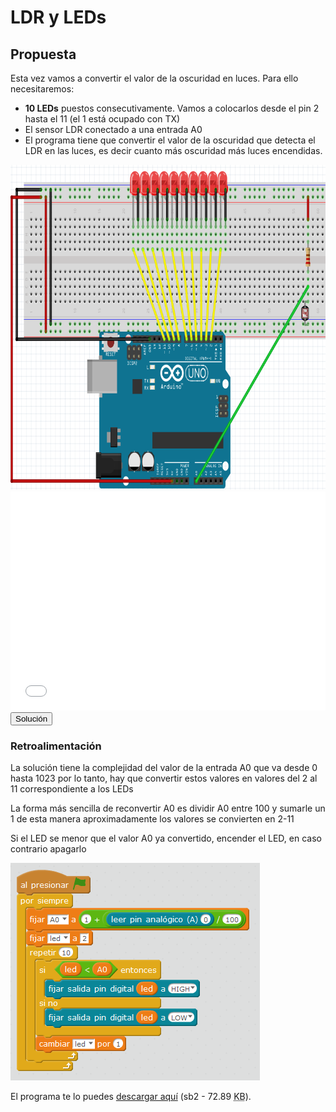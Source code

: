 
# LDR y LEDs

## Propuesta

Esta vez vamos a convertir el valor de la oscuridad en luces. Para ello necesitaremos:

- **10 LEDs** puestos consecutivamente. Vamos a colocarlos desde el pin 2 hasta el 11 (el 1 está ocupado con TX)
- El sensor LDR conectado a una entrada A0
- El programa tiene que convertir el valor de la oscuridad que detecta el LDR en las luces, es decir cuanto más oscuridad más luces encendidas.

<img src="img/cto-ldr-luces2.png" height="520" />

<iframe width="100%" height="350" src="//www.youtube.com/embed/78hqYoimEV4" frameborder="0"></iframe>

<script type="text/javascript">var feedback9_93text = "Solución";</script><input type="button" name="toggle-feedback-9_93" value="Solución" class="feedbackbutton" onclick="$exe.toggleFeedback(this,false);return false" />

### Retroalimentación

La solución tiene la complejidad del valor de la entrada A0 que va desde 0 hasta 1023 por lo tanto, hay que convertir estos valores en valores del 2 al 11 correspondiente a los LEDs

La forma más sencilla de reconvertir A0 es dividir A0 entre 100 y sumarle un 1 de esta manera aproximadamente los valores se convierten en 2-11

Si el LED se menor que el valor A0 ya convertido, encender el LED, en caso contrario apagarlo

<img src="img/ldr-leds.png" height="348" />

El programa te lo puedes [descargar aquí](ldr-luces.sb2) (sb2 - 72.89 <abbr lang="en" title="KiloBytes">KB</abbr>).

